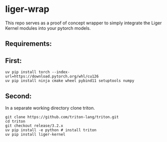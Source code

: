 # liger-wrap

This repo serves as a proof of concept wrapper to simply integrate the Liger Kernel modules into your pytorch models.

## Requirements:

## First:

    uv pip install torch --index-url=https://download.pytorch.org/whl/cu126
    uv pip install ninja cmake wheel pybind11 setuptools numpy

## Second:

In a separate working directory clone triton.

    git clone https://github.com/triton-lang/triton.git
    cd triton
    git checkout release/3.2.x
    uv pip install -e python # install triton
    uv pip install liger-kernel